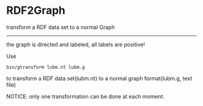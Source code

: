 # RDF2Graph

transform a RDF data set to a normal Graph

---

the graph is directed and labeled, all labels are positive!

Use
```
bin/gtransform lubm.nt lubm.g
```
to transform a RDF data set(lubm.nt) to a normal graph format(lubm.g, text file)

NOTICE: only one transformation can be done at each moment.
	
